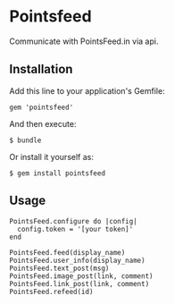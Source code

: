 # Pointsfeed

Communicate with PointsFeed.in via api.

## Installation

Add this line to your application's Gemfile:

    gem 'pointsfeed'

And then execute:

    $ bundle

Or install it yourself as:

    $ gem install pointsfeed

## Usage

```
PointsFeed.configure do |config|
  config.token = '[your token]'
end

PointsFeed.feed(display_name)
PointsFeed.user_info(display_name)
PointsFeed.text_post(msg)
PointsFeed.image_post(link, comment)
PointsFeed.link_post(link, comment)
PointsFeed.refeed(id)

```
